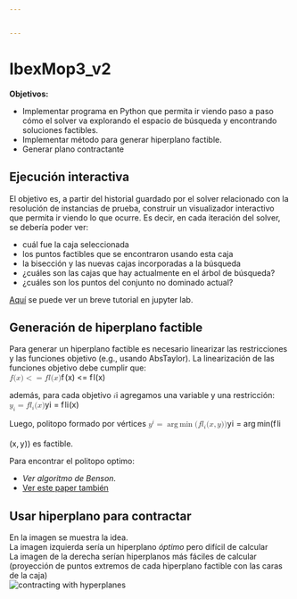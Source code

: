 ```yaml
---


---
```


<h1 id="ibexmop3_v2">IbexMop3_v2</h1>
<p><strong>Objetivos:</strong></p>
<ul>
<li>Implementar programa en Python que permita ir viendo paso a paso cómo el solver va explorando el espacio de búsqueda y encontrando soluciones factibles.</li>
<li>Implementar método para generar hiperplano factible.</li>
<li>Generar plano contractante</li>
</ul>
<h2 id="ejecución-interactiva">Ejecución interactiva</h2>
<p>El objetivo es, a partir del historial guardado por el solver relacionado con la resolución de instancias de prueba, construir un visualizador interactivo que permita ir viendo lo que ocurre. Es decir, en cada iteración del solver, se debería poder ver:</p>
<ul>
<li>cuál fue la caja seleccionada</li>
<li>los puntos factibles que se encontraron usando esta caja</li>
<li>la bisección y las nuevas cajas incorporadas a la búsqueda</li>
<li>¿cuáles son las cajas que hay actualmente en el árbol de búsqueda?</li>
<li>¿cuáles son los puntos del conjunto no dominado actual?</li>
</ul>
<p><a href="https://github.com/rilianx/Research/blob/main/ibexmop3/tutorial_ibexmop.ipynb">Aquí</a> se puede ver un breve tutorial en jupyter lab.</p>
<h2 id="generación-de-hiperplano-factible">Generación de hiperplano factible</h2>
<p>Para generar un hiperplano factible es necesario linearizar las restricciones y las funciones objetivo (e.g., usando AbsTaylor). La linearización de las funciones objetivo debe cumplir que:<br>
<span class="katex--inline"><span class="katex"><span class="katex-mathml"><math><semantics><mrow><mi>f</mi><mo stretchy="false">(</mo><mi>x</mi><mo stretchy="false">)</mo><mo>&lt;</mo><mo>=</mo><mi>f</mi><mi>l</mi><mo stretchy="false">(</mo><mi>x</mi><mo stretchy="false">)</mo></mrow><annotation encoding="application/x-tex">f(x)&lt;=fl(x)</annotation></semantics></math></span><span class="katex-html" aria-hidden="true"><span class="base"><span class="strut" style="height: 1em; vertical-align: -0.25em;"></span><span class="mord mathdefault" style="margin-right: 0.10764em;">f</span><span class="mopen">(</span><span class="mord mathdefault">x</span><span class="mclose">)</span><span class="mspace" style="margin-right: 0.277778em;"></span><span class="mrel">&lt;</span></span><span class="base"><span class="strut" style="height: 0.36687em; vertical-align: 0em;"></span><span class="mrel">=</span><span class="mspace" style="margin-right: 0.277778em;"></span></span><span class="base"><span class="strut" style="height: 1em; vertical-align: -0.25em;"></span><span class="mord mathdefault" style="margin-right: 0.10764em;">f</span><span class="mord mathdefault" style="margin-right: 0.01968em;">l</span><span class="mopen">(</span><span class="mord mathdefault">x</span><span class="mclose">)</span></span></span></span></span></p>
<p>además, para cada objetivo <span class="katex--inline"><span class="katex"><span class="katex-mathml"><math><semantics><mrow><mi>i</mi></mrow><annotation encoding="application/x-tex">i</annotation></semantics></math></span><span class="katex-html" aria-hidden="true"><span class="base"><span class="strut" style="height: 0.65952em; vertical-align: 0em;"></span><span class="mord mathdefault">i</span></span></span></span></span> agregamos una variable y una restricción:<br>
<span class="katex--inline"><span class="katex"><span class="katex-mathml"><math><semantics><mrow><msub><mi>y</mi><mi>i</mi></msub><mo>=</mo><mi>f</mi><msub><mi>l</mi><mi>i</mi></msub><mo stretchy="false">(</mo><mi>x</mi><mo stretchy="false">)</mo></mrow><annotation encoding="application/x-tex">y_i=fl_i(x)</annotation></semantics></math></span><span class="katex-html" aria-hidden="true"><span class="base"><span class="strut" style="height: 0.625em; vertical-align: -0.19444em;"></span><span class="mord"><span class="mord mathdefault" style="margin-right: 0.03588em;">y</span><span class="msupsub"><span class="vlist-t vlist-t2"><span class="vlist-r"><span class="vlist" style="height: 0.311664em;"><span class="" style="top: -2.55em; margin-left: -0.03588em; margin-right: 0.05em;"><span class="pstrut" style="height: 2.7em;"></span><span class="sizing reset-size6 size3 mtight"><span class="mord mathdefault mtight">i</span></span></span></span><span class="vlist-s">​</span></span><span class="vlist-r"><span class="vlist" style="height: 0.15em;"><span class=""></span></span></span></span></span></span><span class="mspace" style="margin-right: 0.277778em;"></span><span class="mrel">=</span><span class="mspace" style="margin-right: 0.277778em;"></span></span><span class="base"><span class="strut" style="height: 1em; vertical-align: -0.25em;"></span><span class="mord mathdefault" style="margin-right: 0.10764em;">f</span><span class="mord"><span class="mord mathdefault" style="margin-right: 0.01968em;">l</span><span class="msupsub"><span class="vlist-t vlist-t2"><span class="vlist-r"><span class="vlist" style="height: 0.311664em;"><span class="" style="top: -2.55em; margin-left: -0.01968em; margin-right: 0.05em;"><span class="pstrut" style="height: 2.7em;"></span><span class="sizing reset-size6 size3 mtight"><span class="mord mathdefault mtight">i</span></span></span></span><span class="vlist-s">​</span></span><span class="vlist-r"><span class="vlist" style="height: 0.15em;"><span class=""></span></span></span></span></span></span><span class="mopen">(</span><span class="mord mathdefault">x</span><span class="mclose">)</span></span></span></span></span></p>
<p>Luego, politopo formado por vértices  <span class="katex--inline"><span class="katex"><span class="katex-mathml"><math><semantics><mrow><msup><mi>y</mi><mi>i</mi></msup><mo>=</mo><mo><mi mathvariant="normal">arg min</mi><mo>⁡</mo></mo><mo stretchy="false">(</mo><mi>f</mi><msub><mi>l</mi><mi>i</mi></msub><mo stretchy="false">(</mo><mi>x</mi><mo separator="true">,</mo><mi>y</mi><mo stretchy="false">)</mo><mo stretchy="false">)</mo></mrow><annotation encoding="application/x-tex">y^i = \argmin (fl_i (x,y))</annotation></semantics></math></span><span class="katex-html" aria-hidden="true"><span class="base"><span class="strut" style="height: 1.0191em; vertical-align: -0.19444em;"></span><span class="mord"><span class="mord mathdefault" style="margin-right: 0.03588em;">y</span><span class="msupsub"><span class="vlist-t"><span class="vlist-r"><span class="vlist" style="height: 0.824664em;"><span class="" style="top: -3.063em; margin-right: 0.05em;"><span class="pstrut" style="height: 2.7em;"></span><span class="sizing reset-size6 size3 mtight"><span class="mord mathdefault mtight">i</span></span></span></span></span></span></span></span><span class="mspace" style="margin-right: 0.277778em;"></span><span class="mrel">=</span><span class="mspace" style="margin-right: 0.277778em;"></span></span><span class="base"><span class="strut" style="height: 1em; vertical-align: -0.25em;"></span><span class="mop"><span class="mop"><span class="mord mathrm">a</span><span class="mord mathrm">r</span><span class="mord mathrm" style="margin-right: 0.01389em;">g</span><span class="mspace" style="margin-right: 0.166667em;"></span><span class="mord mathrm">m</span><span class="mord mathrm">i</span><span class="mord mathrm">n</span></span></span><span class="mopen">(</span><span class="mord mathdefault" style="margin-right: 0.10764em;">f</span><span class="mord"><span class="mord mathdefault" style="margin-right: 0.01968em;">l</span><span class="msupsub"><span class="vlist-t vlist-t2"><span class="vlist-r"><span class="vlist" style="height: 0.311664em;"><span class="" style="top: -2.55em; margin-left: -0.01968em; margin-right: 0.05em;"><span class="pstrut" style="height: 2.7em;"></span><span class="sizing reset-size6 size3 mtight"><span class="mord mathdefault mtight">i</span></span></span></span><span class="vlist-s">​</span></span><span class="vlist-r"><span class="vlist" style="height: 0.15em;"><span class=""></span></span></span></span></span></span><span class="mopen">(</span><span class="mord mathdefault">x</span><span class="mpunct">,</span><span class="mspace" style="margin-right: 0.166667em;"></span><span class="mord mathdefault" style="margin-right: 0.03588em;">y</span><span class="mclose">)</span><span class="mclose">)</span></span></span></span></span>  es factible.</p>
<p>Para encontrar el politopo optimo:</p>
<ul>
<li><em>Ver algoritmo de Benson.</em></li>
<li><a href="https://journals.sagepub.com/doi/full/10.1177/1748302619870424">Ver este paper también</a></li>
</ul>
<h2 id="usar-hiperplano-para-contractar">Usar hiperplano para contractar</h2>
<p>En la imagen se muestra la idea.<br>
La imagen izquierda sería un hiperplano <em>óptimo</em> pero difícil de calcular<br>
La imagen de la derecha serían hiperplanos más fáciles de calcular (proyección de puntos extremos de cada hiperplano factible con las caras de la caja)<br>
<img src="https://docs.google.com/drawings/d/e/2PACX-1vSyFzHheVWKpZe6Y7YJJle5PJKqWzZxwrserwnCx2he6LsQj5QqYSb_e0WxMYRQSaM2b0Wvr4FOqSvC/pub?w=1320&amp;h=547" alt="contracting with hyperplanes"></p>

